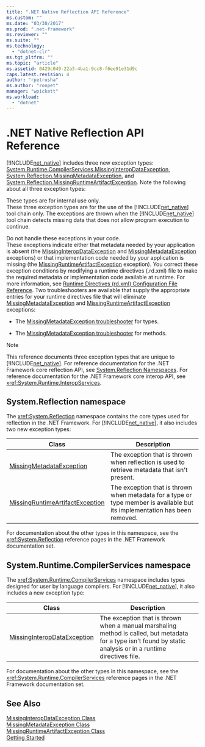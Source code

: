 ```yaml
---
title: ".NET Native Reflection API Reference"
ms.custom: ""
ms.date: "03/30/2017"
ms.prod: ".net-framework"
ms.reviewer: ""
ms.suite: ""
ms.technology: 
  - "dotnet-clr"
ms.tgt_pltfrm: ""
ms.topic: "article"
ms.assetid: 0429c049-22a3-4ba1-9cc8-f6ee91e31d9c
caps.latest.revision: 4
author: "rpetrusha"
ms.author: "ronpet"
manager: "wpickett"
ms.workload: 
  - "dotnet"
---
```

# .NET Native Reflection API Reference
[!INCLUDE[net_native](../../../includes/net-native-md.md)] includes three new exception types: [System.Runtime.CompilerServices.MissingInteropDataException](../../../docs/framework/net-native/missinginteropdataexception-class-net-native.md), [System.Reflection.MissingMetadataException](../../../docs/framework/net-native/missingmetadataexception-class-net-native.md), and [System.Reflection.MissingRuntimeArtifactException](../../../docs/framework/net-native/missingruntimeartifactexception-class-net-native.md). Note the following about all three exception types:  
  
 These types are for internal use only.  
 These three exception types are for the use of the [!INCLUDE[net_native](../../../includes/net-native-md.md)] tool chain only. The exceptions are thrown when the [!INCLUDE[net_native](../../../includes/net-native-md.md)] tool chain detects missing data that does not allow program execution to continue.  
  
 Do not handle these exceptions in your code.  
 These exceptions indicate either that metadata needed by your application is absent (the [MissingInteropDataException](../../../docs/framework/net-native/missinginteropdataexception-class-net-native.md) and [MissingMetadataException](../../../docs/framework/net-native/missingmetadataexception-class-net-native.md) exceptions) or that implementation code needed by your application is missing (the [MissingRuntimeArtifactException](../../../docs/framework/net-native/missingruntimeartifactexception-class-net-native.md) exception). You correct these exception conditions by modifying a runtime directives (.rd.xml) file to make the required metadata or implementation code available at runtime. For more information, see [Runtime Directives (rd.xml) Configuration File Reference](../../../docs/framework/net-native/runtime-directives-rd-xml-configuration-file-reference.md). Two troubleshooters are available that supply the appropriate entries for your runtime directives file that will eliminate [MissingMetadataException](../../../docs/framework/net-native/missingmetadataexception-class-net-native.md) and [MissingRuntimeArtifactException](../../../docs/framework/net-native/missingruntimeartifactexception-class-net-native.md) exceptions:  
  
-   The [MissingMetadataException troubleshooter](http://dotnet.github.io/native/troubleshooter/type.html) for types.  
  
-   The [MissingMetadataException troubleshooter](http://dotnet.github.io/native/troubleshooter/method.html) for methods.  
  
> [!NOTE]
>  This reference documents three exception types that are unique to [!INCLUDE[net_native](../../../includes/net-native-md.md)]. For reference documentation for the .NET Framework core reflection API, see [System.Reflection Namespaces](http://msdn.microsoft.com/library/gg145033.aspx). For reference documentation for the .NET Framework core interop API, see <xref:System.Runtime.InteropServices>.  
  
## System.Reflection namespace  
 The <xref:System.Reflection> namespace contains the core types used for reflection in the .NET Framework. For [!INCLUDE[net_native](../../../includes/net-native-md.md)], it also includes two new exception types:  
  
|Class|Description|  
|-----------|-----------------|  
|[MissingMetadataException](../../../docs/framework/net-native/missingmetadataexception-class-net-native.md)|The exception that is thrown when reflection is used to retrieve metadata that isn't present.|  
|[MissingRuntimeArtifactException](../../../docs/framework/net-native/missingruntimeartifactexception-class-net-native.md)|The exception that is thrown when metadata for a type or type member is available but its implementation has been removed.|  
  
 For documentation about the other types in this namespace, see the <xref:System.Reflection> reference pages in the .NET Framework documentation set.  
  
## System.Runtime.CompilerServices namespace  
 The <xref:System.Runtime.CompilerServices> namespace includes types designed for user by language compilers. For [!INCLUDE[net_native](../../../includes/net-native-md.md)], it also includes a new exception type:  
  
|Class|Description|  
|-----------|-----------------|  
|[MissingInteropDataException](../../../docs/framework/net-native/missinginteropdataexception-class-net-native.md)|The exception that is thrown when a manual marshaling method is called, but metadata for a type isn't found by static analysis or in a runtime directives file.|  
  
 For documentation about the other types in this namespace, see the <xref:System.Runtime.CompilerServices> reference pages in the .NET Framework documentation set.  
  
## See Also  
 [MissingInteropDataException Class](../../../docs/framework/net-native/missinginteropdataexception-class-net-native.md)  
 [MissingMetadataException Class](../../../docs/framework/net-native/missingmetadataexception-class-net-native.md)  
 [MissingRuntimeArtifactException Class](../../../docs/framework/net-native/missingruntimeartifactexception-class-net-native.md)  
 [Getting Started](../../../docs/framework/net-native/getting-started-with-net-native.md)
